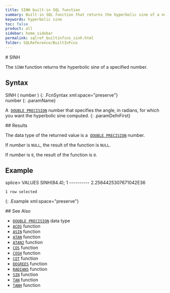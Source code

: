 ```yaml
---
title: SINH built-in SQL function
summary: Built-in SQL function that returns the hyperbolic sine of a number
keywords: hyperbolic sine
toc: false
product: all
sidebar: home_sidebar
permalink: sqlref_builtinfcns_sinh.html
folder: SQLReference/BuiltInFcns
---
```

<section>
<div class="TopicContent" data-swiftype-index="true" markdown="1">
# SINH

The `SINH` function returns the hyperbolic sine of a specified number.

## Syntax

<div class="fcnWrapperWide" markdown="1">
    SINH ( number )
{: .FcnSyntax xml:space="preserve"}

</div>
<div class="paramList" markdown="1">
number
{: .paramName}

A &nbsp;[`DOUBLE PRECISION`](sqlref_datatypes_doubleprecision.html) number
that specifies the angle, in radians, for which you want the hyperbolic
sine computed.
{: .paramDefnFirst}

</div>
## Results

The data type of the returned value is a &nbsp;[`DOUBLE
PRECISION`](sqlref_datatypes_doubleprecision.html) number.

If *number* is `NULL`, the result of the function is `NULL`.

If *number* is `0`, the result of the function is `0`.

## Example

<div class="preWrapper" markdown="1">
    splice> VALUES SINH(84.4);
    1
    ----------
    2.2564425307671042E36
    
    1 row selected
{: .Example xml:space="preserve"}

</div>
## See Also

* [`DOUBLE PRECISION`](sqlref_datatypes_doubleprecision.html) data type
* [`ACOS`](sqlref_builtinfcns_acos.html) function
* [`ASIN`](sqlref_builtinfcns_asin.html) function
* [`ATAN`](sqlref_builtinfcns_atan.html) function
* [`ATAN2`](sqlref_builtinfcns_atan2.html) function
* [`COS`](sqlref_builtinfcns_cos.html) function
* [`COSH`](sqlref_builtinfcns_cosh.html) function
* [`COT`](sqlref_builtinfcns_cot.html) function
* [`DEGREES`](sqlref_builtinfcns_degrees.html) function
* [`RADIANS`](sqlref_builtinfcns_radians.html) function
* [`SIN`](sqlref_builtinfcns_sin.html) function
* [`TAN`](sqlref_builtinfcns_tan.html) function
* [`TANH`](sqlref_builtinfcns_tanh.html) function

</div>
</section>

